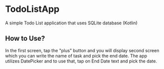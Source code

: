 # TodoListApp
A simple Todo List application that uses SQLite database (Kotlin)

## How to Use?
In the first screen, tap the "plus" button and you will display second screen which you can write the name of task and 
pick the end date. The app utilizes DatePicker and to use that, tap on End Date text and pick the date.
